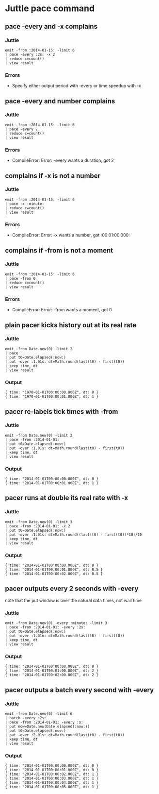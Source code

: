 Juttle pace command
============================================

pace -every and -x complains
-------------------------
### Juttle
    emit -from :2014-01-15: -limit 6
    | pace -every :2s: -x 2
    | reduce c=count()
    | view result

### Errors

   * Specify either output period with -every or time speedup with -x

pace -every and number complains
-------------------------
### Juttle
    emit -from :2014-01-15: -limit 6
    | pace -every 2
    | reduce c=count()
    | view result

### Errors

   * CompileError: Error: -every wants a duration, got 2

complains if -x is not a number
-------------------------
### Juttle
    emit -from :2014-01-15: -limit 6
    | pace -x :minute:
    | reduce c=count()
    | view result

### Errors

   * CompileError: Error: -x wants a number, got :00:01:00.000:

complains if -from is not a moment
-------------------------
### Juttle
    emit -from :2014-01-15: -limit 6
    | pace -from 0
    | reduce c=count()
    | view result

### Errors

   * CompileError: Error: -from wants a moment, got 0


plain pacer kicks history out at its real rate
-------------------------
### Juttle
    emit -from Date.new(0) -limit 2
    | pace
    | put t0=Date.elapsed(:now:)
    | put -over :1.01s: dt=Math.round(last(t0) - first(t0))
    | keep time, dt
    | view result

### Output

    { time: "1970-01-01T00:00:00.000Z", dt: 0 }
    { time: "1970-01-01T00:00:01.000Z", dt: 1 }

pacer re-labels tick times with -from
-------------------------
### Juttle
    emit -from Date.new(0) -limit 2
    | pace -from :2014-01-01:
    | put t0=Date.elapsed(:now:)
    | put -over :1.01s: dt=Math.round(last(t0) - first(t0))
    | keep time, dt
    | view result

### Output

    { time: "2014-01-01T00:00:00.000Z", dt: 0 }
    { time: "2014-01-01T00:00:01.000Z", dt: 1 }

pacer runs at double its real rate with -x
-------------------------
### Juttle
    emit -from Date.new(0) -limit 3
    | pace -from :2014-01-01: -x 2
    | put t0=Date.elapsed(:now:)
    | put -over :1.01s: dt=Math.round((last(t0) - first(t0))*10)/10
    | keep time, dt
    | view result

### Output

    { time: "2014-01-01T00:00:00.000Z", dt: 0 }
    { time: "2014-01-01T00:00:01.000Z", dt: 0.5 }
    { time: "2014-01-01T00:00:02.000Z", dt: 0.5 }

pacer outputs every 2 seconds with -every
-------------------------
note that the put window is over the natural data times, not wall time
### Juttle
    emit -from Date.new(0) -every :minute: -limit 3
    | pace -from :2014-01-01: -every :2s:
    | put t0=Date.elapsed(:now:)
    | put -over :1.01m: dt=Math.round(last(t0) - first(t0))
    | keep time, dt
    | view result

### Output

    { time: "2014-01-01T00:00:00.000Z", dt: 0 }
    { time: "2014-01-01T00:01:00.000Z", dt: 2 }
    { time: "2014-01-01T00:02:00.000Z", dt: 2 }

pacer outputs a batch every second with -every
-------------------------
### Juttle
    emit -from Date.new(0) -limit 6
    | batch -every :2s:
    | pace -from :2014-01-01: -every :s:
    | put now=Date.new(Date.elapsed(:now:))
    | put t0=Date.elapsed(:now:)
    | put -over :2.01s: dt=Math.round(last(t0) - first(t0))
    | keep time, dt
    | view result

### Output

    { time: "2014-01-01T00:00:00.000Z", dt: 0 }
    { time: "2014-01-01T00:00:01.000Z", dt: 0 }
    { time: "2014-01-01T00:00:02.000Z", dt: 1 }
    { time: "2014-01-01T00:00:03.000Z", dt: 1 }
    { time: "2014-01-01T00:00:04.000Z", dt: 1 }
    { time: "2014-01-01T00:00:05.000Z", dt: 1 }

